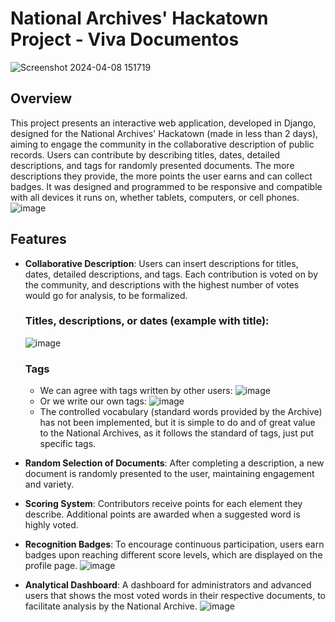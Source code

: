 # National Archives' Hackatown Project - Viva Documentos
![Screenshot 2024-04-08 151719](https://github.com/miguelthemigs/files-project/assets/93150152/1fc45169-fcff-4b84-af0d-4bc7b615ef11)

## Overview
This project presents an interactive web application, developed in Django, designed for the National Archives' Hackatown (made in less than 2 days), aiming to engage the community in the collaborative description of public records. Users can contribute by describing titles, dates, detailed descriptions, and tags for randomly presented documents. The more descriptions they provide, the more points the user earns and can collect badges. It was designed and programmed to be responsive and compatible with all devices it runs on, whether tablets, computers, or cell phones.
![image](https://github.com/miguelthemigs/files-project/assets/93150152/6c3277cd-cc77-4b02-bcf2-c60f901da3a2)

## Features
- **Collaborative Description**: Users can insert descriptions for titles, dates, detailed descriptions, and tags. Each contribution is voted on by the community, and descriptions with the highest number of votes would go for analysis, to be formalized.
  ### Titles, descriptions, or dates (example with title):
  ![image](https://github.com/miguelthemigs/files-project/assets/93150152/a6069d88-b59f-4896-86b3-721c06072030)
  ### Tags
  - We can agree with tags written by other users:
  ![image](https://github.com/miguelthemigs/files-project/assets/93150152/e4d30768-c6a4-4251-8afe-7ca0682c3457)
  - Or we write our own tags:
  ![image](https://github.com/miguelthemigs/files-project/assets/93150152/507e4ecb-5554-4145-96e9-680c20948953)
  - The controlled vocabulary (standard words provided by the Archive) has not been implemented, but it is simple to do and of great value to the National Archives, as it follows the standard of tags, just put specific tags.
    
- **Random Selection of Documents**: After completing a description, a new document is randomly presented to the user, maintaining engagement and variety.
- **Scoring System**: Contributors receive points for each element they describe. Additional points are awarded when a suggested word is highly voted.
  
- **Recognition Badges**: To encourage continuous participation, users earn badges upon reaching different score levels, which are displayed on the profile page.
  ![image](https://github.com/miguelthemigs/files-project/assets/93150152/cebc6c6c-fbd9-4bfe-b3d5-4de9247796bb)

- **Analytical Dashboard**: A dashboard for administrators and advanced users that shows the most voted words in their respective documents, to facilitate analysis by the National Archive.
 ![image](https://github.com/miguelthemigs/files-project/assets/93150152/0b9e3223-2375-4a12-b18d-aaea23b1089c)
